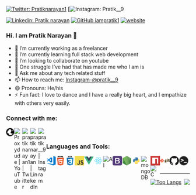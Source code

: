 [![Twitter: Pratiknarayan1](https://img.shields.io/twitter/follow/pratiknarayan1?style=social)](https://twitter.com/pratiknarayan1)
[![Instagram: Pratik__9](https://img.shields.io/instagram/followers/pratik__9?label=follow&logo=instagram&style=social)

[![Linkedin: Pratik narayan](https://img.shields.io/badge/-PratikNarayan-blue?style=flat-square&logo=Linkedin&logoColor=white&link=https://www.linkedin.com/in/pratik-narayan-b49141202/)](https://www.linkedin.com/in/pratik-narayan-b49141202/)
[![GitHub iampratik1](https://img.shields.io/github/followers/iampratik1?label=follow&style=social)](https://github.com/iampratik1)
[![website](https://img.shields.io/badge/PortfolioWebsite-2648ff?style=flat-square&logo=google-chrome)](https://tricallyweb.in)


### Hi. I am Pratik Narayan 👋

- 🔭 I’m currently working as a freelancer
- 🌱 I’m currently learning full stack web development
- 👯 I’m looking to collaborate on youtube
- 🤔 One struggle I’ve had that has made me who I am is 
- 💬 Ask me about any tech related stuff
- 📫 How to reach me: [Instagram-@pratik__9](https://www.instagram.com/pratik__9/)
- 😄 Pronouns: He/his
- ⚡ Fun fact: I love to dance and I have a really big heart, and I empathize with others very easily.
### Connect with me:


[<img align="left" alt="tricallyweb.in" width="22px" src="https://raw.githubusercontent.com/iconic/open-iconic/master/svg/globe.svg" />](https://tricallyweb.in/)
[<img align="left" alt="Proxydude | YouTube" width="22px" src="https://cdn.jsdelivr.net/npm/simple-icons@v3/icons/youtube.svg" />](https://www.youtube.com/channel/UCp8tuOD6NkAR99NbmuD1EfQ)
[<img align="left" alt="pratiknarayan1 | Twitter" width="22px" src="https://cdn.jsdelivr.net/npm/simple-icons@v3/icons/twitter.svg" />](https://twitter.com/pratiknarayan1)
[<img align="left" alt="pratik narayan | LinkedIn" width="22px" src="https://cdn.jsdelivr.net/npm/simple-icons@v3/icons/linkedin.svg" />](https://www.linkedin.com/in/pratik-narayan-b49141202)
[<img align="left" alt="pratik__9 | Instagram" width="22px" src="https://cdn.jsdelivr.net/npm/simple-icons@v3/icons/instagram.svg" />](https://www.instagram.com/pratik__9/)

<br />

 ### Languages and Tools:

<img align="left" alt="Visual Studio Code" width="26px" src="https://raw.githubusercontent.com/github/explore/80688e429a7d4ef2fca1e82350fe8e3517d3494d/topics/visual-studio-code/visual-studio-code.png" />
<img align="left" alt="HTML5" width="26px" src="https://raw.githubusercontent.com/github/explore/80688e429a7d4ef2fca1e82350fe8e3517d3494d/topics/html/html.png" />
<img align="left" alt="CSS3" width="26px" src="https://raw.githubusercontent.com/github/explore/80688e429a7d4ef2fca1e82350fe8e3517d3494d/topics/css/css.png" />
<img align="left" alt="JavaScript" width="26px" src="https://raw.githubusercontent.com/github/explore/80688e429a7d4ef2fca1e82350fe8e3517d3494d/topics/javascript/javascript.png" />
<img align="left" alt="Vue" width="26px" src="https://raw.githubusercontent.com/github/explore/80688e429a7d4ef2fca1e82350fe8e3517d3494d/topics/vue/vue.png" />
<img align="left" alt="React" width="26px" src="https://raw.githubusercontent.com/github/explore/80688e429a7d4ef2fca1e82350fe8e3517d3494d/topics/react/react.png" />
<img align="left" alt="AI" width="26px" src="https://www.freeiconspng.com/thumbs/ai-icon/adobe-illustrator-icon-png-1.png" />
<img align="left" alt="Bootstrap" width="26px" src="https://raw.githubusercontent.com/github/explore/80688e429a7d4ef2fca1e82350fe8e3517d3494d/topics/bootstrap/bootstrap.png" />
<img align="left" alt="Node.js" width="26px" src="https://raw.githubusercontent.com/github/explore/80688e429a7d4ef2fca1e82350fe8e3517d3494d/topics/nodejs/nodejs.png" />
<img align="left" alt="Python" width="26px" src="https://raw.githubusercontent.com/github/explore/361e2821e2dea67711cde99c9c40ed357061cf27/topics/python/python.png" />
<img align="left" alt="mongoDB" width="26px" src="https://img.icons8.com/color/452/mongodb.png" />
<img align="left" alt="Npm" width="26px" src="https://raw.githubusercontent.com/github/explore/80688e429a7d4ef2fca1e82350fe8e3517d3494d/topics/npm/npm.png" />
<img align="left" alt="Git" width="26px" src="https://raw.githubusercontent.com/github/explore/80688e429a7d4ef2fca1e82350fe8e3517d3494d/topics/git/git.png" />
<img align="left" alt="GitHub" width="26px" src="https://raw.githubusercontent.com/github/explore/78df643247d429f6cc873026c0622819ad797942/topics/github/github.png" />
<img align="left" alt="Terminal" width="26px" src="https://raw.githubusercontent.com/github/explore/80688e429a7d4ef2fca1e82350fe8e3517d3494d/topics/terminal/terminal.png" />
<img align="left" alt="C" width="26px" src="https://cdn.iconscout.com/icon/free/png-512/c-programming-569564.png" />

<br />
<br />

---
[![Top Langs](https://github-readme-stats.vercel.app/api/top-langs/?username=iampratik1&theme=radical&langs_count=8)](https://github.com/iampratik1/github-readme-stats)
<img align="right" src ="https://github-readme-stats.vercel.app/api?username=iampratik1&&show_icons=true&title_color=ffffff&icon_color=bb2acf&text_color=daf7dc&bg_color=151515">



